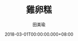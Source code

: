 ---
issue: 264
title: 雞卵糕
author: 田美瑜
date: 2018-03-01T00:00:00.000+08:00
topic: 懷想
difficulty: 1
wikidata: Q98095680
wikidata_link: https://www.wikidata.org/wiki/Q98095680
---